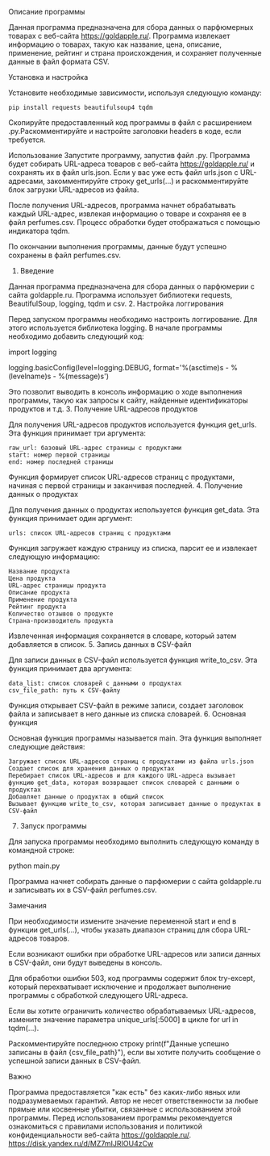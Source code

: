 Описание программы

Данная программа предназначена для сбора данных о парфюмерных товарах с веб-сайта https://goldapple.ru/. Программа извлекает информацию о товарах, такую как название, цена, описание, применение, рейтинг и страна происхождения, и сохраняет полученные данные в файл формата CSV.

Установка и настройка 

Установите необходимые зависимости, используя следующую команду:

    pip install requests beautifulsoup4 tqdm




Скопируйте предоставленный код программы в файл с расширением .py.Раскомментируйте и настройте заголовки headers в коде, если требуется.

Использование
 Запустите программу, запустив файл .py.
Программа будет собирать URL-адреса товаров с веб-сайта https://goldapple.ru/ и сохранять их в файл urls.json. Если у вас уже есть файл urls.json с URL-адресами, закомментируйте строку get_urls(...) и раскомментируйте блок загрузки URL-адресов из файла.

После получения URL-адресов, программа начнет обрабатывать каждый URL-адрес, извлекая информацию о товаре и сохраняя ее в файл perfumes.csv. Процесс обработки будет отображаться с помощью индикатора tqdm.

По окончании выполнения программы, данные будут успешно сохранены в файл perfumes.csv.
1. Введение

Данная программа предназначена для сбора данных о парфюмерии с сайта goldapple.ru. Программа использует библиотеки requests, BeautifulSoup, logging, tqdm и csv.
2. Настройка логгирования

Перед запуском программы необходимо настроить логгирование. Для этого используется библиотека logging. В начале программы необходимо добавить следующий код:

import logging

logging.basicConfig(level=logging.DEBUG, format='%(asctime)s - %(levelname)s - %(message)s')

Это позволит выводить в консоль информацию о ходе выполнения программы, такую как запросы к сайту, найденные идентификаторы продуктов и т.д.
3. Получение URL-адресов продуктов

Для получения URL-адресов продуктов используется функция get_urls. Эта функция принимает три аргумента:

    raw_url: базовый URL-адрес страницы с продуктами
    start: номер первой страницы
    end: номер последней страницы

Функция формирует список URL-адресов страниц с продуктами, начиная с первой страницы и заканчивая последней.
4. Получение данных о продуктах

Для получения данных о продуктах используется функция get_data. Эта функция принимает один аргумент:

    urls: список URL-адресов страниц с продуктами

Функция загружает каждую страницу из списка, парсит ее и извлекает следующую информацию:

    Название продукта
    Цена продукта
    URL-адрес страницы продукта
    Описание продукта
    Применение продукта
    Рейтинг продукта
    Количество отзывов о продукте
    Страна-производитель продукта

Извлеченная информация сохраняется в словаре, который затем добавляется в список.
5. Запись данных в CSV-файл

Для записи данных в CSV-файл используется функция write_to_csv. Эта функция принимает два аргумента:

    data_list: список словарей с данными о продуктах
    csv_file_path: путь к CSV-файлу

Функция открывает CSV-файл в режиме записи, создает заголовок файла и записывает в него данные из списка словарей.
6. Основная функция

Основная функция программы называется main. Эта функция выполняет следующие действия:

    Загружает список URL-адресов страниц с продуктами из файла urls.json
    Создает список для хранения данных о продуктах
    Перебирает список URL-адресов и для каждого URL-адреса вызывает функцию get_data, которая возвращает список словарей с данными о продуктах
    Добавляет данные о продуктах в общий список
    Вызывает функцию write_to_csv, которая записывает данные о продуктах в CSV-файл

7. Запуск программы

Для запуска программы необходимо выполнить следующую команду в командной строке:

python main.py

Программа начнет собирать данные о парфюмерии с сайта goldapple.ru и записывать их в CSV-файл perfumes.csv.

Замечания

При необходимости измените значение переменной start и end в функции get_urls(...), чтобы указать диапазон страниц для сбора URL-адресов товаров.

Если возникают ошибки при обработке URL-адресов или записи данных в CSV-файл, они будут выведены в консоль.

Для обработки ошибки 503, код программы содержит блок try-except, который перехватывает исключение и продолжает выполнение программы с обработкой следующего URL-адреса.

Если вы хотите ограничить количество обрабатываемых URL-адресов, измените значение параметра unique_urls[:5000] в цикле for url in tqdm(...).

Раскомментируйте последнюю строку print(f"Данные успешно записаны в файл {csv_file_path}"), если вы хотите получить сообщение о успешной записи данных в CSV-файл.

Важно

Программа предоставляется "как есть" без каких-либо явных или подразумеваемых гарантий. Автор не несет ответственности за любые прямые или косвенные убытки, связанные с использованием этой программы. Перед использованием программы рекомендуется ознакомиться с правилами использования и политикой конфиденциальности веб-сайта https://goldapple.ru/.
https://disk.yandex.ru/d/MZ7mIJRIOU4zCw
